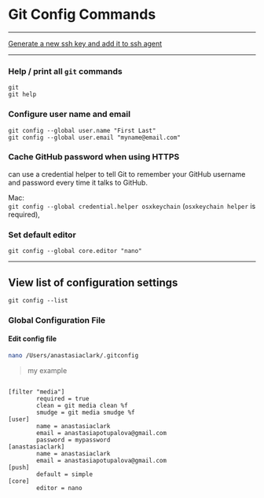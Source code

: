 # Git Config Commands

---

[Generate a new ssh key and add it to ssh agent](https://help.github.com/articles/generating-a-new-ssh-key-and-adding-it-to-the-ssh-agent/)

---

### Help / print all `git` commands 
`git`  
`git help`  

### Configure user name and email 
`git config --global user.name "First Last"`  
`git config --global user.email "myname@email.com"`  

### Cache GitHub password when using HTTPS
can use a credential helper to tell Git to remember your GitHub username and password every time it talks to GitHub.

Mac:  
`git config --global credential.helper osxkeychain`  (`osxkeychain helper` is required), 

### Set default editor
`git config --global core.editor "nano"`

---

## View list of configuration settings
`git config --list`

### Global Configuration File
#### Edit config file
```bash
nano /Users/anastasiaclark/.gitconfig
```

>my example  

```text

[filter "media"]
        required = true
        clean = git media clean %f
        smudge = git media smudge %f
[user]
        name = anastasiaclark
        email = anastasiapotupalova@gmail.com
        password = mypassword
[anastasiaclark]
        name = anastasiaclark
        email = anastasiapotupalova@gmail.com
[push]
        default = simple
[core]
        editor = nano
        
```
